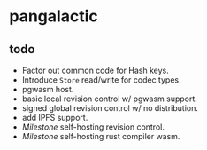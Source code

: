 # pangalactic

## todo

- Factor out common code for Hash keys.
- Introduce `Store` read/write for codec types.
- pgwasm host.
- basic local revision control w/ pgwasm support.
- signed global revision control w/ no distribution.
- add IPFS support.
- *Milestone* self-hosting revision control.
- *Milestone* self-hosting rust compiler wasm.
